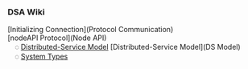 ### DSA Wiki

[Initializing Connection](Protocol Communication)<br/>
[nodeAPI Protocol](Node API)<br/>
&emsp;◌ [Distributed-Service Model](Methods)
[Distributed-Service Model](DS Model)<br/>
&emsp;◌ [System Types](Configs)